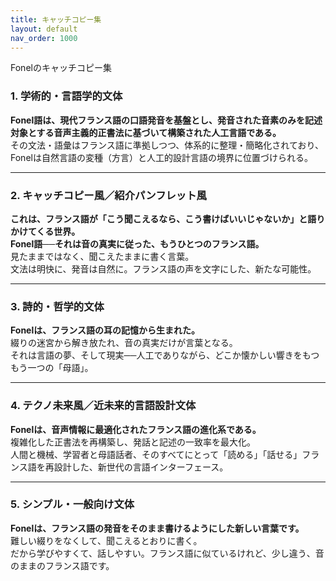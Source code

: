 ```yaml
---
title: キャッチコピー集
layout: default
nav_order: 1000
---
```


Fonelのキャッチコピー集


### 1. 学術的・言語学的文体

**Fonel語は、現代フランス語の口語発音を基盤とし、発音された音素のみを記述対象とする音声主義的正書法に基づいて構築された人工言語である。**  
その文法・語彙はフランス語に準拠しつつ、体系的に整理・簡略化されており、Fonelは自然言語の変種（方言）と人工的設計言語の境界に位置づけられる。

---

### 2. キャッチコピー風／紹介パンフレット風

**これは、フランス語が「こう聞こえるなら、こう書けばいいじゃないか」と語りかけてくる世界。**  
**Fonel語──それは音の真実に従った、もうひとつのフランス語。**  
見たままではなく、聞こえたままに書く言葉。  
文法は明快に、発音は自然に。フランス語の声を文字にした、新たな可能性。

---

### 3. 詩的・哲学的文体

**Fonelは、フランス語の耳の記憶から生まれた。**  
綴りの迷宮から解き放たれ、音の真実だけが言葉となる。  
それは言語の夢、そして現実──人工でありながら、どこか懐かしい響きをもつもう一つの「母語」。

---

### 4. テクノ未来風／近未来的言語設計文体

**Fonelは、音声情報に最適化されたフランス語の進化系である。**  
複雑化した正書法を再構築し、発話と記述の一致率を最大化。  
人間と機械、学習者と母語話者、そのすべてにとって「読める」「話せる」フランス語を再設計した、新世代の言語インターフェース。

---

### 5. シンプル・一般向け文体

**Fonelは、フランス語の発音をそのまま書けるようにした新しい言葉です。**  
難しい綴りをなくして、聞こえるとおりに書く。  
だから学びやすくて、話しやすい。フランス語に似ているけれど、少し違う、音のままのフランス語です。
